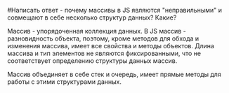 #Написать ответ - почему массивы в JS являются "неправильными" и совмещают в себе несколько структур данных? Какие?

Массив - упорядоченная коллекция данных. В JS массив - разновидность объекта, поэтому, кроме методов для обхода и изменения массива, имеет все свойства и методы объектов. Длина массива и тип элементов не являются фиксированными, что не соответствует определению структуры данных массив.

Массив объединяет в себе стек и очередь, имеет прямые методы для работы с этими структурами данных.
